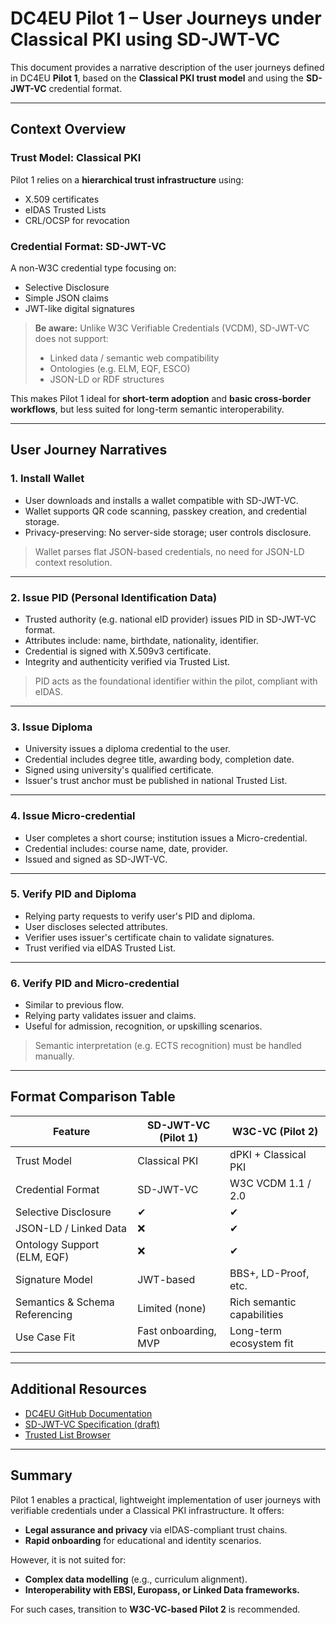 # DC4EU Pilot 1 – User Journeys under Classical PKI using SD-JWT-VC

This document provides a narrative description of the user journeys defined in DC4EU **Pilot 1**, based on the **Classical PKI trust model** and using the **SD-JWT-VC** credential format.

---

## Context Overview

### Trust Model: Classical PKI

Pilot 1 relies on a **hierarchical trust infrastructure** using:

* X.509 certificates
* eIDAS Trusted Lists
* CRL/OCSP for revocation

### Credential Format: SD-JWT-VC

A non-W3C credential type focusing on:

* Selective Disclosure
* Simple JSON claims
* JWT-like digital signatures

> **Be aware:** Unlike W3C Verifiable Credentials (VCDM), SD-JWT-VC does not support:
>
> * Linked data / semantic web compatibility
> * Ontologies (e.g. ELM, EQF, ESCO)
> * JSON-LD or RDF structures

This makes Pilot 1 ideal for **short-term adoption** and **basic cross-border workflows**, but less suited for long-term semantic interoperability.

---

## User Journey Narratives

### 1. Install Wallet

* User downloads and installs a wallet compatible with SD-JWT-VC.
* Wallet supports QR code scanning, passkey creation, and credential storage.
* Privacy-preserving: No server-side storage; user controls disclosure.

> Wallet parses flat JSON-based credentials, no need for JSON-LD context resolution.

---

### 2. Issue PID (Personal Identification Data)

* Trusted authority (e.g. national eID provider) issues PID in SD-JWT-VC format.
* Attributes include: name, birthdate, nationality, identifier.
* Credential is signed with X.509v3 certificate.
* Integrity and authenticity verified via Trusted List.

> PID acts as the foundational identifier within the pilot, compliant with eIDAS.

---

### 3. Issue Diploma

* University issues a diploma credential to the user.
* Credential includes degree title, awarding body, completion date.
* Signed using university's qualified certificate.
* Issuer's trust anchor must be published in national Trusted List.

<!--  > No support for EQF level, ECTS metadata, or semantic descriptors. -->

---

### 4. Issue Micro-credential

* User completes a short course; institution issues a Micro-credential.
* Credential includes: course name, date, provider.
* Issued and signed as SD-JWT-VC.

<!--  > Not linked to ELM or formal curriculum ontologies. Usable for human recognition. -->

---

### 5. Verify PID and Diploma

* Relying party requests to verify user's PID and diploma.
* User discloses selected attributes.
* Verifier uses issuer's certificate chain to validate signatures.
* Trust verified via eIDAS Trusted List.

<!--  > Selective disclosure ensures privacy; but verification logic lacks semantic processing. -->

---

### 6. Verify PID and Micro-credential

* Similar to previous flow.
* Relying party validates issuer and claims.
* Useful for admission, recognition, or upskilling scenarios.

> Semantic interpretation (e.g. ECTS recognition) must be handled manually.

---

## Format Comparison Table

| Feature                        | SD-JWT-VC (Pilot 1)  | W3C-VC (Pilot 2)           |
| ------------------------------ | -------------------- | -------------------------- |
| Trust Model                    | Classical PKI        | dPKI + Classical PKI       |
| Credential Format              | SD-JWT-VC            | W3C VCDM 1.1 / 2.0         |
| Selective Disclosure           | ✔                    | ✔                          |
| JSON-LD / Linked Data          | ❌                    | ✔                          |
| Ontology Support (ELM, EQF)    | ❌                    | ✔                          |
| Signature Model                | JWT-based            | BBS+, LD-Proof, etc.       |
| Semantics & Schema Referencing | Limited (none)       | Rich semantic capabilities |
| Use Case Fit                   | Fast onboarding, MVP | Long-term ecosystem fit    |

---

## Additional Resources

* [DC4EU GitHub Documentation](https://github.com/dc4eu)
* [SD-JWT-VC Specification (draft)](https://datatracker.ietf.org/doc/draft-ietf-oauth-selective-disclosure-jwt/)
* [Trusted List Browser](https://webgate.ec.europa.eu/tl-browser/#/)

---

## Summary

Pilot 1 enables a practical, lightweight implementation of user journeys with verifiable credentials under a Classical PKI infrastructure. It offers:

* **Legal assurance and privacy** via eIDAS-compliant trust chains.
* **Rapid onboarding** for educational and identity scenarios.

However, it is not suited for:

* **Complex data modelling** (e.g., curriculum alignment).
* **Interoperability with EBSI, Europass, or Linked Data frameworks.**

For such cases, transition to **W3C-VC-based Pilot 2** is recommended.
